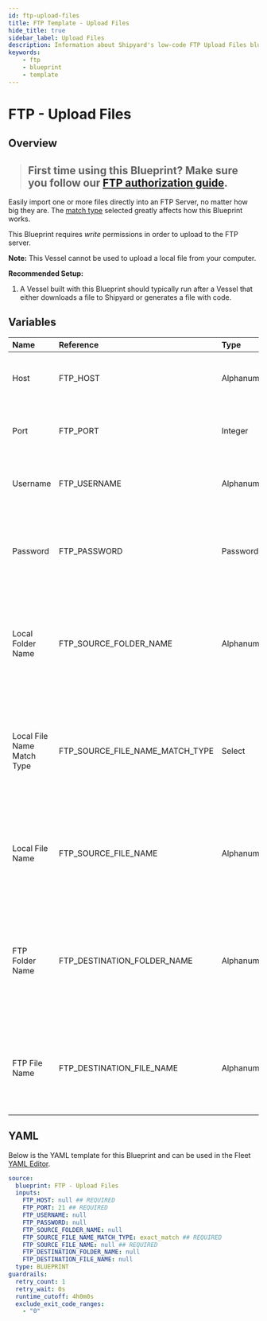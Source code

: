 ```yaml
---
id: ftp-upload-files
title: FTP Template - Upload Files
hide_title: true
sidebar_label: Upload Files
description: Information about Shipyard's low-code FTP Upload Files blueprint. Easily import one or more files directly into an FTP Server, no matter how big they are.
keywords:
    - ftp
    - blueprint
    - template
---
```


# FTP - Upload Files

## Overview

> ## **First time using this Blueprint? Make sure you follow our [FTP authorization guide](https://www.shipyardapp.com/docs/blueprint-library/ftp/ftp-authorization/)**.

Easily import one or more files directly into an FTP Server, no matter how big they are. The [match type](https://www.shipyardapp.com/docs/reference/blueprint-library/match-type/) selected greatly affects how this Blueprint works.

This Blueprint requires _write_ permissions in order to upload to the FTP server. 

**Note:** This Vessel cannot be used to upload a local file from your computer.

**Recommended Setup:**

1. A Vessel built with this Blueprint should typically run after a Vessel that either downloads a file to Shipyard or generates a file with code. 




## Variables

| Name | Reference | Type | Required | Default | Options | Description |
|:---|:---|:---|:---|:---|:---|:---|
| Host | FTP_HOST | Alphanumeric | :white_check_mark: | - | - | Domain or IP address of the FTP server to connect to.  |
| Port | FTP_PORT | Integer | :white_check_mark: | 21 | - | Number for the port to connect to. `21` is used by default. |
| Username | FTP_USERNAME | Alphanumeric | :heavy_minus_sign: | - | - | Value of the configured username in the FTP server. |
| Password | FTP_PASSWORD | Password | :heavy_minus_sign: | - | - | Value of the configured password associated to the username on the FTP server. |
| Local Folder Name | FTP_SOURCE_FOLDER_NAME | Alphanumeric | :heavy_minus_sign: | - | - | Name of the local folder on Shipyard to upload the target file from. If left blank, will look in the home directory. |
| Local File Name Match Type | FTP_SOURCE_FILE_NAME_MATCH_TYPE | Select | :white_check_mark: | `exact_match` | Exact Match: `exact_match`<br></br><br></br>Regex Match: `regex_match` | Determines if the text in "Local File Name" will look for one file with exact match, or multiple files using regex. |
| Local File Name | FTP_SOURCE_FILE_NAME | Alphanumeric | :white_check_mark: | - | - | Name of the target file on Shipyard. Can be regex if "Match Type" is set accordingly. |
| FTP Folder Name | FTP_DESTINATION_FOLDER_NAME | Alphanumeric | :heavy_minus_sign: | - | - | Folder where the file(s) should be uploaded. Leaving blank will place the file in the root directory of the FTP. |
| FTP File Name | FTP_DESTINATION_FILE_NAME | Alphanumeric | :heavy_minus_sign: | - | - | What to name the file(s) being uploaded. If left blank, defaults to the original file name(s). |


## YAML

Below is the YAML template for this Blueprint and can be used in the Fleet [YAML Editor](../../reference/fleets.md#yaml-editor).

```yaml
source:
  blueprint: FTP - Upload Files
  inputs:
    FTP_HOST: null ## REQUIRED
    FTP_PORT: 21 ## REQUIRED
    FTP_USERNAME: null 
    FTP_PASSWORD: null 
    FTP_SOURCE_FOLDER_NAME: null 
    FTP_SOURCE_FILE_NAME_MATCH_TYPE: exact_match ## REQUIRED
    FTP_SOURCE_FILE_NAME: null ## REQUIRED
    FTP_DESTINATION_FOLDER_NAME: null 
    FTP_DESTINATION_FILE_NAME: null 
  type: BLUEPRINT
guardrails:
  retry_count: 1
  retry_wait: 0s
  runtime_cutoff: 4h0m0s
  exclude_exit_code_ranges:
    - "0"
```
